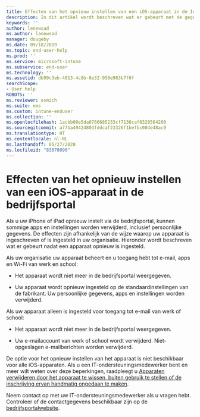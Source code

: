 ```yaml
---
title: Effecten van het opnieuw instellen van een iOS-apparaat in de Intune-bedrijfsportal | Microsoft Docs
description: In dit artikel wordt beschreven wat er gebeurt met de gegevens op uw iOS-apparaat nadat u dit opnieuw hebt ingesteld in de Intune-bedrijfsportal.
keywords: ''
author: lenewsad
ms.author: lanewsad
manager: dougeby
ms.date: 09/18/2019
ms.topic: end-user-help
ms.prod: ''
ms.service: microsoft-intune
ms.subservice: end-user
ms.technology: ''
ms.assetid: db99c3eb-4813-4c8b-8e32-958e983b7f0f
searchScope:
- User help
ROBOTS: ''
ms.reviewer: esmich
ms.suite: ems
ms.custom: intune-enduser
ms.collection: ''
ms.openlocfilehash: 1acbb00e5da0766685233cf7136caf8320564200
ms.sourcegitcommit: a77ba49424803fddcaf23326f1befbc004e48ac9
ms.translationtype: HT
ms.contentlocale: nl-NL
ms.lasthandoff: 05/27/2020
ms.locfileid: "83878090"
---
```

# <a name="effects-of-company-portal-ios-device-reset"></a>Effecten van het opnieuw instellen van een iOS-apparaat in de bedrijfsportal 

Als u uw iPhone of iPad opnieuw instelt via de bedrijfsportal, kunnen sommige apps en instellingen worden verwijderd, inclusief persoonlijke gegevens. De effecten zijn afhankelijk van de wijze waarop uw apparaat is ingeschreven of is ingesteld in uw organisatie. Hieronder wordt beschreven wat er gebeurt nadat een apparaat opnieuw is ingesteld.  

Als uw organisatie uw apparaat beheert en u toegang hebt tot e-mail, apps en Wi-Fi van werk en school:

- Het apparaat wordt niet meer in de bedrijfsportal weergegeven.  

- Uw apparaat wordt opnieuw ingesteld op de standaardinstellingen van de fabrikant. Uw persoonlijke gegevens, apps en instellingen worden verwijderd.

Als uw apparaat alleen is ingesteld voor toegang tot e-mail van werk of school:

- Het apparaat wordt niet meer in de bedrijfsportal weergegeven.  

- Uw e-mailaccount van werk of school wordt verwijderd. Niet-opgeslagen e-mailberichten worden verwijderd.   

De optie voor het opnieuw instellen van het apparaat is niet beschikbaar voor alle iOS-apparaten. Als u een IT-ondersteuningsmedewerker bent en meer wilt weten over deze beperkingen, raadpleegt u [Apparaten verwijderen door het apparaat te wissen, buiten gebruik te stellen of de inschrijving ervan handmatig ongedaan te maken](https://docs.microsoft.com/intune/devices-wipe).  

Neem contact op met uw IT-ondersteuningsmedewerker als u vragen hebt. Controleer of de contactgegevens beschikbaar zijn op de [bedrijfsportalwebsite](https://go.microsoft.com/fwlink/?linkid=2010980).
